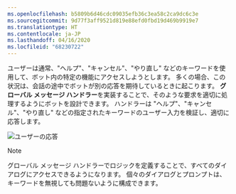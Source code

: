 ```yaml
---
ms.openlocfilehash: b5809b6d46cdc09035efb36c3ea58c2ca9dc6c3e
ms.sourcegitcommit: 9d77f3aff9521d819e88efd0fbd19d469b9919e7
ms.translationtype: HT
ms.contentlocale: ja-JP
ms.lasthandoff: 04/16/2020
ms.locfileid: "68230722"
---
```

ユーザーは通常、"ヘルプ"、"キャンセル"、"やり直し" などのキーワードを使用して、ボット内の特定の機能にアクセスしようとします。 多くの場合、この状況は、会話の途中でボットが別の応答を期待しているときに起こります。 **グローバル メッセージ ハンドラー**を実装することで、そのような要求を適切に処理するようにボットを設計できます。
ハンドラーは "ヘルプ"、"キャンセル"、"やり直し" などの指定されたキーワードのユーザー入力を検証し、適切に応答します。 

![ユーザーの応答](~/media/designing-bots/capabilities/trigger-actions.png)

> [!NOTE]
> グローバル メッセージ ハンドラーでロジックを定義することで、すべてのダイアログにアクセスできるようになります。 個々のダイアログとプロンプトは、キーワードを無視しても問題ないように構成できます。
